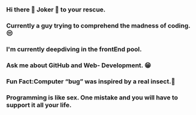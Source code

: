 ### Hi there 👋 Joker 🤡 to your rescue.
### Currently a guy trying to comprehend the madness of coding.😒
### I'm currently deepdiving in the frontEnd pool.
### Ask me about GitHub and Web- Development. 😁
### Fun Fact:Computer “bug” was inspired by a real insect.🤯
### Programming is like sex. One mistake and you will have to support it all your life.



